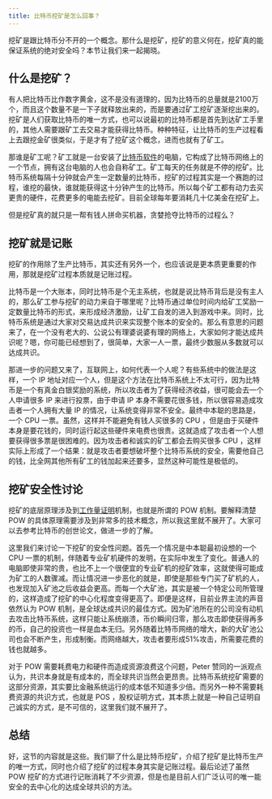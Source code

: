 ```yaml
---
title: 比特币挖矿是怎么回事？
---
```


挖矿是跟比特币分不开的一个概念。那什么是挖矿，挖矿的意义何在，挖矿真的能保证系统的绝对安全吗？本节让我们来一起揭晓。

## 什么是挖矿？

有人把比特币比作数字黄金，这不是没有道理的，因为比特币的总量就是2100万个，而且这个数量不是一下子就释放出来的，而是要通过矿工挖矿逐渐挖出来的。挖矿是人们获取比特币的唯一方式，也可以说最初的比特币都是首先到达矿工手里的，其他人需要跟矿工去交易才能获得比特币。种种特征，让比特币的生产过程看上去跟挖金矿很类似，于是才有了挖矿这个概念，进而也就有了矿工。

那谁是矿工呢？矿工就是一台安装了[比特币软件](bitcoin-core)的电脑，它构成了比特币网络上的一个节点，拥有这台电脑的人也会自称矿工。矿工每天的任务就是不停的挖矿。比特币系统每隔十分钟就会产生一定数量的比特币，挖矿的过程其实是一个赛跑的过程，谁挖的最快，谁就能获得这十分钟产生的比特币。所以每个矿工都有动力去买更贵的硬件，花费更多的电能去挖矿。目前全球每年要消耗几十亿美金在挖矿上。

但是挖矿真的就只是一帮有钱人拼命买机器，贪婪抢夺比特币的过程么？

## 挖矿就是记账

挖矿的作用除了生产比特币，其实还有另外一个，也应该说是更本质更重要的作用，那就是挖矿过程本质就是记账过程。

比特币是一个大账本，同时比特币是个无主系统，也就是说比特币背后是没有主人的，那么矿工参与挖矿的动力来自于哪里呢？比特币通过单位时间内给矿工奖励一定数量比特币的形式，来形成经济激励，让矿工自发的进入到游戏中来。同时，比特币系统是通过大家对交易达成共识来实现整个账本的安全的。那么有意思的问题来了，在一个没有老大的、公说公有理婆说婆有理的网络上，大家如何才能达成共识呢？嗯，你可能已经想到了，很简单，大家一人一票，最终少数服从多数就可以达成共识。

那进一步的问题又来了，互联网上，如何代表一个人呢？有些系统中的做法是这样，一个 IP 地址对应一个人，但是这个方法在比特币系统上不太可行，因为比特币是一个有真金白银奖励的系统，所以攻击者为了获得经济收益，很可能会去一个人申请很多 IP 来进行投票，由于申请 IP 本身不需要花很多钱，所以很容易造成攻击者一个人拥有大量 IP 的情况，让系统变得非常不安全。最终中本聪的思路是，一个 CPU 一票。虽然，这样并不能避免有钱人买很多的 CPU ，但是由于买硬件本身是要花钱的，同时运行起这些硬件来电费也很贵。这就造成了攻击者一个人想要获得很多票是很困难的。因为攻击者和诚实的矿工都会去购买很多 CPU ，这样实际上形成了一个结果：就是攻击者要想破坏整个比特币系统的安全，需要他自己的钱，比全网其他所有矿工的钱加起来还要多，显然这种可能性是极低的。

## 挖矿安全性讨论

挖矿的底层原理涉及到[工作量证明](pow)机制，也就是所谓的 POW 机制。要解释清楚 POW 的具体原理需要涉及到非常多的技术概念，所以我这里就不展开了。大家可以去参考比特币的创世论文，做进一步的了解。

这里我们来讨论一下挖矿的安全性问题。首先一个情况是中本聪最初设想的一个 CPU 一票的机制，伴随着专业矿机硬件的发明，在实际中发生了变化。普通人的电脑即使非常的贵，也比不上一个很便宜的专业矿机的挖矿效率，这就使得可能成为矿工的人数骤减。而让情况进一步恶化的就是，即使是那些专门买了矿机的人，也发现加入矿池之后收益会更高。而每一个大矿池，其实是被一个特定公司所管理的，这样造成了挖矿的中心化程度变得更高了。即便是这样，目前业界主流的声音依然认为 POW 机制，是全球达成共识的最佳方式。因为矿池所在的公司没有动机去攻击比特币系统，这样只能让系统崩溃，币价瞬间归零，那么攻击即使获得再多的币，自己的投资也一样是血本无归。另外随着比特币网络的增大，新的大矿池公司也会不断产生，形成制衡。而网络越大，攻击者要形成51%攻击，所需要花费的钱也就越多。

对于 POW 需要耗费电力和硬件而造成资源浪费这个问题，Peter 赞同的一派观点认为，共识本身就是有成本的，而全球共识当然会更昂贵。比特币系统挖矿需要的这部分资源，其实要比金融系统运行的成本低不知道多少倍。而另外一种不需要耗费资源的共识方式，也就是 POS ，股权证明方式，其本质上就是一种自己证明自己诚实的方式，是不可信的，这里我们就不展开了。

## 总结

好，这节的内容就是这些。我们聊了什么是比特币挖矿，介绍了挖矿是比特币生产的唯一方式，同时也介绍了挖矿的过程本身其实是记账过程。最后论述了虽然 POW 挖矿的方式进行记账消耗了不少资源，但是也是目前人们广泛认可的唯一能安全的去中心化的达成全球共识的方法。
